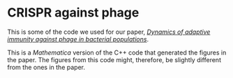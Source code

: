 # CRISPR against phage

This is some of the code we used for our paper, [*Dynamics of adaptive immunity against phage in bacterial populations*](https://journals.plos.org/ploscompbiol/article?id=10.1371/journal.pcbi.1005486).

This is a *Mathematica* version of the C++ code that generated the figures in the paper. The figures from this code might, therefore, be slightly different from the ones in the paper.
